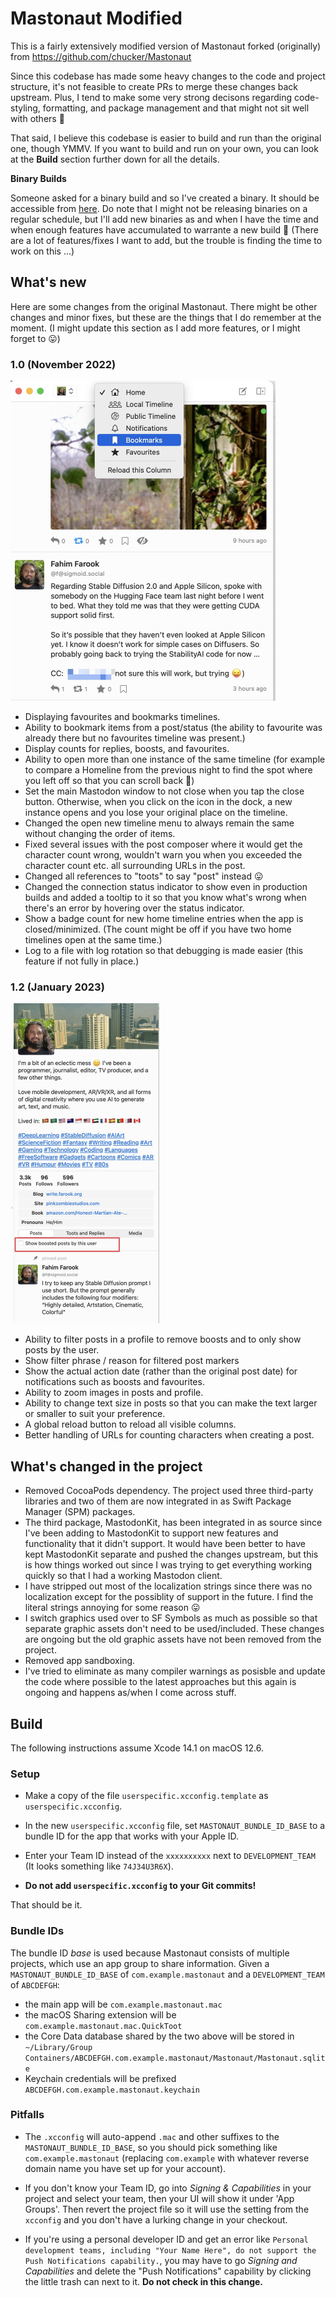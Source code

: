 # Mastonaut Modified

This is a fairly extensively modified version of Mastonaut forked (originally) from https://github.com/chucker/Mastonaut

Since this codebase has made some heavy changes to the code and project structure, it's not feasible to create PRs to merge these changes back upstream. Plus, I tend to make some very strong decisons regarding code-styling, formatting, and package management and that might not sit well with others 🙂

That said, I believe this codebase is easier to build and run than the original one, though YMMV. If you want to build and run on your own, you can look at the **Build** section further down for all the details.

**Binary Builds**

Someone asked for a binary build and so I've created a binary. It should be accessible from [here](https://github.com/FahimF/Mastonaut/releases). Do note that I might not be releasing binaries on a regular schedule, but I'll add new binaries as and when I have the time and when enough features have accumulated to warrante a new build 🙂 (There are a lot of features/fixes I want to add, but the trouble is finding the time to work on this ...)

## What's new

Here are some changes from the original Mastonaut. There might be other changes and minor fixes, but these are the things that I do remember at the moment. (I might update this section as I add more features, or I might forget to 😛)

### 1.0 (November 2022)

<img src="assets/timelines.jpg" alt="timelines" style="zoom:50%;" />

* Displaying favourites and bookmarks timelines.
* Ability to bookmark items from a post/status (the ability to favourite was already there but no favourites timeline was present.)
* Display counts for replies, boosts, and favourites.
* Ability to open more than one instance of the same timeline (for example to compare a Homeline from the previous night to find the spot where you left off so that you can scroll back 🙂)
* Set the main Mastodon window to not close when you tap the close button. Otherwise, when you click on the icon in the dock, a new instance opens and you lose your original place on the timeline.
* Changed the open new timeline menu to always remain the same without changing the order of items.
* Fixed several issues with the post composer where it would get the character count wrong, wouldn't warn you when you exceeded the character count etc. all surrounding URLs in the post.
* Changed all references to "toots" to say "post" instead 😛
* Changed the connection status indicator to show even in production builds and added a tooltip to it so that you know what's wrong when there's an error by hovering over the status indicator.
* Show a badge count for new home timeline entries when the app is closed/minimized. (The count might be off if you have two home timelines open at the same time.)
* Log to a file with log rotation so that debugging is made easier (this feature if not fully in place.)

### 1.2 (January 2023)

<img src="assets/boost_filter.jpg" style="zoom:50%;" />

* Ability to filter posts in a profile to remove boosts and to only show posts by the user.
* Show filter phrase / reason for filtered post markers
* Show the actual action date (rather than the original post date) for notifications such as boosts and favourites.
* Ability to zoom images in posts and profile.
* Ability to change text size in posts so that you can make the text larger or smaller to suit your preference.
* A global reload button to reload all visible columns.
* Better handling of URLs for counting characters when creating a post.

## What's changed in the project

* Removed CocoaPods dependency. The project used three third-party libraries and two of them are now integrated in as Swift Package Manager (SPM) packages.
* The third package, MastodonKit, has been integrated in as source since I've been adding to MastodonKit to support new features and functionality that it didn't support. It would have been better to have kept MastodonKit separate and pushed the changes upstream, but this is how things worked out since I was trying to get everything working quickly so that I had a working Mastodon client.
* I have stripped out most of the localization strings since there was no localization except for the possiblity of support in the future. I find the literal strings annoying for some reason 😛
* I switch graphics used over to SF Symbols as much as possible so that separate graphic assets don't need to be used/included. These changes are ongoing but the old graphic assets have not been removed from the project.
* Removed app sandboxing.
* I've tried to eliminate as many compiler warnings as posisble and update the code where possible to the latest approaches but this again is ongoing and happens as/when I come across stuff.

## Build

The following instructions assume Xcode 14.1 on macOS 12.6.

### Setup

- Make a copy of the file `userspecific.xcconfig.template` as `userspecific.xcconfig`.

- In the new `userspecific.xcconfig` file, set `MASTONAUT_BUNDLE_ID_BASE` to a bundle ID for the app that works with your Apple ID.

- Enter your Team ID instead of the `xxxxxxxxxx` next to `DEVELOPMENT_TEAM` (It looks something like `74J34U3R6X`).

- **Do not add `userspecific.xcconfig` to your Git commits!**

That should be it.

### Bundle IDs

The bundle ID _base_ is used because Mastonaut consists of multiple projects, which use an app group to share information. Given a `MASTONAUT_BUNDLE_ID_BASE` of `com.example.mastonaut` and a `DEVELOPMENT_TEAM` of `ABCDEFGH`:

- the main app will be `com.example.mastonaut.mac`
- the macOS Sharing extension will be `com.example.mastonaut.mac.QuickToot`
- the Core Data database shared by the two above will be stored in `~/Library/Group Containers/ABCDEFGH.com.example.mastonaut/Mastonaut/Mastonaut.sqlite`
- Keychain credentials will be prefixed `ABCDEFGH.com.example.mastonaut.keychain`

### Pitfalls

- The `.xcconfig` will auto-append `.mac` and other suffixes to the `MASTONAUT_BUNDLE_ID_BASE`, so you should pick something like
`com.example.mastonaut` (replacing `com.example` with whatever reverse domain name you have set up for your account).

- If you don't know your Team ID, go into _Signing & Capabilities_ in your project and select your team, then your UI will show it under 'App Groups'.
Then revert the project file so it will use the setting from the `xcconfig` and you don't have a lurking change in your checkout.

- If you're using a personal developer ID and get an error like `Personal development teams, including "Your Name Here", do not support the Push
Notifications capability.`, you may have to go _Signing and Capabilities_ and delete the "Push Notifications" capability by clicking the little
trash can next to it. **Do not check in this change.**
